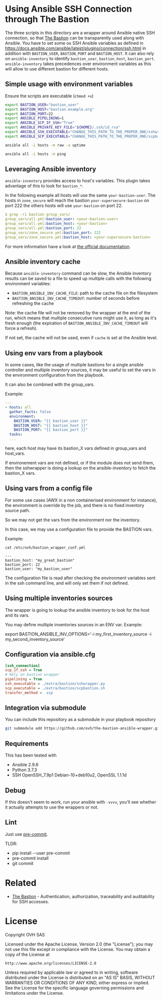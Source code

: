 # Using Ansible SSH Connection through The Bastion

The three scripts in this directory are a wrapper around Ansible native SSH
connection, so that [The Bastion](https://github.com/ovh/the-bastion/) can be transparently used along with Ansible.
You have to set some os SSH Ansible variables as defined in
https://docs.ansible.com/ansible/latest/plugins/connection/ssh.html in addition
with `BASTION_USER`, `BASTION_PORT` and `BASTION_HOST`. It can also rely on
`ansible-inventory` to identify `bastion_user`, `bastion_host`, `bastion_port`.
`ansible-inventory` takes precedences over environment variables as this will
allow to use different bastion for different hosts.

## Simple usage with environment variables

Ensure the scripts are executable (`chmod +x`)

```bash
export BASTION_USER="bastion_user"
export BASTION_HOST="bastion.example.org"
export BASTION_PORT=22
export ANSIBLE_PIPELINING=1
export ANSIBLE_SCP_IF_SSH="True"
export ANSIBLE_PRIVATE_KEY_FILE="${HOME}/.ssh/id_rsa"
export ANSIBLE_SSH_EXECUTABLE="CHANGE_THIS_PATH_TO_THE_PROPER_ONE/sshwrapper.py"
export ANSIBLE_SCP_EXECUTABLE="CHANGE_THIS_PATH_TO_THE_PROPER_ONE/scpbastion.sh"

ansible all -i hosts -m raw -a uptime

ansible all -i hosts -m ping
```

## Leveraging Ansible inventory

`ansible-inventory` provides access to host's variables. This plugin takes
advantage of this to look for `bastion_*`.

In the following example all hosts will use the same `your-bastion-user`. The hosts
in `zone_secure` will reach the bastion `your-supersecure-bastion` on port 222
the others hosts will use  `your-bastion` on port 22.

```yaml
$ grep -ri bastion group_vars/
group_vars/all.yml:bastion_user: <your-bastion-user>
group_vars/all.yml:bastion_host: <your-bastion>
group_vars/all.yml:bastion_port: 22
group_vars/zone_secure.yml:bastion_port: 222
group_vars/zone_secure.yml:bastion_host: <your-supersecure-bastion>
```

For more information have a look at [the official documentation](https://docs.ansible.com/ansible/latest/network/getting_started/first_inventory.html).

## Ansible inventory cache

Because `ansible-inventory` command can be slow, the Ansible inventory results can be saved to a file to speed up
multiple calls with the following environment variables:
* `BASTION_ANSIBLE_INV_CACHE_FILE`: path to the cache file on the filesystem
* `BASTION_ANSIBLE_INV_CACHE_TIMEOUT`: number of seconds before refreshing the cache

Note: the cache file will not be removed by the wrapper at the end of the run, which means that multiple consecutive runs might use it, as long as it's fresh enough (the expiration of `BASTION_ANSIBLE_INV_CACHE_TIMEOUT` will force a refresh).

If not set, the cache will not be used, even if `cache` is set at the Ansible level.

## Using env vars from a playbook

In some cases, like the usage of multiple bastions for a single ansible controller and multiple inventory sources, it may be useful to set the vars in the environment configuration from the playbook.

It can also be combined with the group_vars.

Example:
```yaml
---
- hosts: all
  gather_facts: false
  environment:
    BASTION_USER: "{{ bastion_user }}"
    BASTION_HOST: "{{ bastion_host }}"
    BASTION_PORT: "{{ bastion_port }}"
  tasks:
  ...
```

here, each host may have its bastion_X vars defined in group_vars and host_vars.

If environement vars are not defined, or if the module does not send them, then the sshwrapper is doing a lookup on the ansible-inventory to fetch the bastion_X vars.

## Using vars from a config file
For some use cases (AWX in a non containerised environment for instance), the environment is override by the job, and there is no fixed inventory source path.

So we may not get the vars from the environment nor the inventory.

In this case, we may use a configuration file to provide the BASTION vars.

Example:

```
cat /etc/ovh/bastion_wrapper_conf.yml

---
bastion_host: "my_great_bastion"
bastion_port: 22
bastion_user: "my_bastion_user"
```

The configuration file is read after checking the environment variables sent in the ssh command line, and will only set them if not defined.

## Using multiple inventories sources

The wrapper is going to lookup the ansible inventory to look for the host and its vars.

You may define multiple inventories sources in an ENV var. Example:

export BASTION_ANSIBLE_INV_OPTIONS='-i my_first_inventory_source -i my_second_inventory_source'

## Configuration via ansible.cfg

```ini
[ssh_connection]
scp_if_ssh = True
# Rely on bastion wrapper
pipelining = True
ssh_executable = ./extra/bastion/sshwrapper.py
scp_executable = ./extra/bastion/scpbastion.sh
transfer_method =  scp
```

## Integration via submodule

You can include this repository as a submodule in your playbook repository

```bash
git submodule add https://github.com/ovh/the-bastion-ansible-wrapper.git extra/bastion
```

## Requirements

This has been tested with

* Ansible 2.9.6
* Python 3.7.3
* SSH OpenSSH_7.9p1 Debian-10+deb10u2, OpenSSL 1.1.1d

## Debug

If this doesn't seem to work, run your ansible with `-vvvv`, you'll see whether it actually attempts to use the wrappers or not.

## Lint

Just use [pre-commit](https://pre-commit.com/).

TLDR:
* pip install --user pre-commit
* pre-commit install
* git commit

# Related

- [The Bastion](https://github.com/ovh/the-bastion) - Authentication, authorization, traceability and auditability for SSH accesses.

# License

Copyright OVH SAS

Licensed under the Apache License, Version 2.0 (the "License");
you may not use this file except in compliance with the License.
You may obtain a copy of the License at

    http://www.apache.org/licenses/LICENSE-2.0

Unless required by applicable law or agreed to in writing, software
distributed under the License is distributed on an "AS IS" BASIS,
WITHOUT WARRANTIES OR CONDITIONS OF ANY KIND, either express or implied.
See the License for the specific language governing permissions and
limitations under the License.
